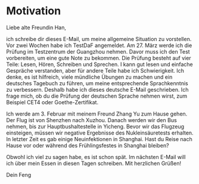 # Motivation
Liebe alte Freundin Han,

ich schreibe dir dieses E-Mail, um meine allgemeine Situation zu vorstellen.
Vor zwei Wochen habe ich TestDaF angemeldet. Am 27. März werde ich die Prüfung im Testzentrum der Guangzhou nehmen. Davor muss ich den Test vorbereiten, um eine gute
Note zu bekommen. Die Prüfung besteht auf vier Teile: Lesen, Hören, Schreiben und
Sprechen. I kann gut lesen und einfache Gespräche verstanden, aber für andere Teile
habe ich Schwierigkeit. Ich denke, es ist hilfreich, viele mündliche Übungen zu machen und ein deutsches Tagebuch zu führen, um meine entsprechende Sprachkenntnis zu verbessern. Deshalb habe ich dieses deutsche E-Mail geschrieben. Ich frage mich, ob du
die Prüfung der deutschen Sprache nehmen wirst, zum Beispiel CET4 oder Goethe-Zertifikat.


Ich werde am 3. Februar mit meinem Freund Zhang Yu zum Hause gehen.
Der Flug ist von Shenzhen nach Xuzhou. Danach werden wir den Bus nehmen, bis zur
Hauptbushaltestelle in Yicheng. Bevor wir das Flugzeug einsteigen, müssen wir
negative Ergebnisse des Nukleinsäuretests erhalten. In letzter Zeit es gab einige
Neuinfektionen in Shanghai. Hast du Reise nach Hause vor 
oder während des Frühlingsfestes in Shanghai bleiben?

Obwohl ich viel zu sagen habe, es ist schon spät. Im nächsten E-Mail will ich über mein Essen in diesen Tagen schreiben. Mit herzlichen Grüßen!

Dein Feng
